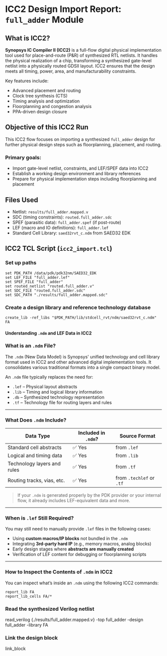 # ICC2 Design Import Report: `full_adder` Module

## What is ICC2?

**Synopsys IC Compiler II (ICC2)** is a full-flow digital physical implementation tool used for place-and-route (P&R) of synthesized RTL netlists. It handles the physical realization of a chip, transforming a synthesized gate-level netlist into a physically routed GDSII layout. ICC2 ensures that the design meets all timing, power, area, and manufacturability constraints.

Key features include:

- Advanced placement and routing  
- Clock tree synthesis (CTS)  
- Timing analysis and optimization  
- Floorplanning and congestion analysis  
- PPA-driven design closure  

## Objective of this ICC2 Run

This ICC2 flow focuses on importing a synthesized `full_adder` design for further physical design steps such as floorplanning, placement, and routing.

### Primary goals:

- Import gate-level netlist, constraints, and LEF/SPEF data into ICC2  
- Establish a working design environment and library references  
- Prepare for physical implementation steps including floorplanning and placement  

## Files Used

- Netlist: `results/full_adder.mapped.v`  
- SDC (timing constraints): `routed.full_adder.sdc`  
- SPEF (parasitic data): `full_adder.spef` (if post-route)  
- LEF (macro and IO definitions): `full_adder.lef`  
- Standard Cell Library: `saed32rvt_c.ndm` from SAED32 EDK

## ICC2 TCL Script (`icc2_import.tcl`)


### Set up paths
```
set PDK_PATH /data/pdk/pdk32nm/SAED32_EDK
set LEF_FILE "full_adder.lef"
set SPEF_FILE "full_adder"
set routed_netlist "routed.full_adder.v"
set SDC_FILE "routed.full_adder.sdc"
set SDC_PATH "./results/full_adder.mapped.sdc"
```
### Create a design library and reference technology database
```
create_lib -ref_libs "$PDK_PATH/lib/stdcell_rvt/ndm/saed32rvt_c.ndm" FA
```
####  Understanding `.ndm` and LEF Data in ICC2

### What is an `.ndm` File?

The `.ndm` (New Data Model) is Synopsys' unified technology and cell library format used in ICC2 and other advanced digital implementation tools. It consolidates various traditional formats into a single compact binary model.

An `.ndm` file typically replaces the need for:

- `.lef` – Physical layout abstracts  
- `.lib` – Timing and logical library information  
- `.db` – Synthesized technology representation  
- `.tf` – Technology file for routing layers and rules  

---

### What Does `.ndm` Include?

| Data Type                     | Included in `.ndm`? | Source Format             |
|------------------------------|----------------------|-------------------------- |
| Standard cell abstracts      | ✅ Yes               | from `.lef`              |
| Logical and timing data      | ✅ Yes               | from `.lib`              |
| Technology layers and rules  | ✅ Yes               | from `.tf`               |
| Routing tracks, vias, etc.   | ✅ Yes               | from `.techlef` or `.tf` |

>  If your `.ndm` is generated properly by the PDK provider or your internal flow, it already includes LEF-equivalent data and more.

---

### When is `.lef` Still Required?

You may still need to manually provide `.lef` files in the following cases:

- Using **custom macros/IP blocks** not bundled in the `.ndm`
- Integrating **3rd-party hard IP** (e.g., memory macros, analog blocks)
- Early design stages where **abstracts are manually created**
- Verification of LEF content for debugging or floorplanning scripts

---

### How to Inspect the Contents of `.ndm` in ICC2

You can inspect what’s inside an `.ndm` using the following ICC2 commands:
```
report_lib FA
report_lib_cells FA/*
```

### Read the synthesized Verilog netlist
read_verilog {./results/full_adder.mapped.v} -top full_adder -design full_adder -library FA

### Link the design block
link_block
